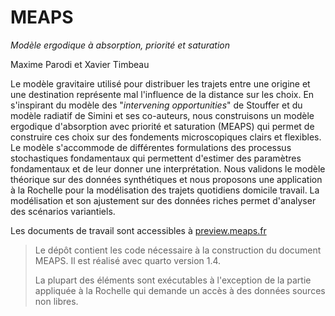 # MEAPS

*Modèle ergodique à absorption, priorité et saturation*

Maxime Parodi et Xavier Timbeau

Le modèle gravitaire utilisé pour distribuer les trajets entre une origine et une destination représente mal l'influence de la distance sur les choix. En s'inspirant du modèle des "*intervening opportunities*" de Stouffer et du modèle radiatif de Simini et ses co-auteurs, nous construisons un modèle ergodique d'absorption avec priorité et saturation (MEAPS) qui permet de construire ces choix sur des fondements microscopiques clairs et flexibles. Le modèle s'accommode de différentes formulations des processus stochastiques fondamentaux qui permettent d'estimer des paramètres fondamentaux et de leur donner une interprétation. Nous validons le modèle théorique sur des données synthétiques et nous proposons une application à la Rochelle pour la modélisation des trajets quotidiens domicile travail. La modélisation et son ajustement sur des données riches permet d'analyser des scénarios variantiels.

Les documents de travail sont accessibles à [preview.meaps.fr](https://preview.meaps.fr)

> Le dépôt contient les code nécessaire à la construction du document MEAPS. Il est réalisé avec quarto version 1.4.
>
> La plupart des éléments sont exécutables à l'exception de la partie appliquée à la Rochelle qui demande un accès à des données sources non libres.
